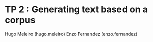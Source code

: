 # TP 2 : Generating text based on a corpus

Hugo Meleiro (hugo.meleiro)
Enzo Fernandez (enzo.fernandez)